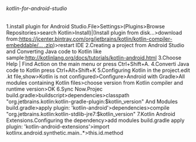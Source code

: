 <h6> kotlin-for-android-studio</h6>
1.install plugin for Android Studio.File>Settings>(Plugins>Browse Repositories>search Kotlin>Install)|(Install plugin from disk...>download from:<a href="https://jcenter.bintray.com/org/jetbrains/kotlin/kotlin-compiler-embeddable/">https://jcenter.bintray.com/org/jetbrains/kotlin/kotlin-compiler-embeddable/... .zip</a>)>restart IDE
2.Creating a project from Android Studio and Converting Java code to Kotlin like sample:<a href="http://kotlinlang.org/docs/tutorials/kotlin-android.html">http://kotlinlang.org/docs/tutorials/kotlin-android.html</a>
3.Choose Help | Find Action on the main menu or press Ctrl+Shift+A. 
4.Converti Java code to Kotlin press Ctrl+Alt+Shift+K
5.Configuring Kotlin in the project.edit .kt file,show>Kotlin is not configured>Configure>Android with Gradle>All modules containing Kotlin files>choose version from Kotlin compiler and runtime version>OK
6.Sync Now.Projec build.gradle>buildscript>dependencies>classpath "org.jetbrains.kotlin:kotlin-gradle-plugin:$kotlin_version" And Modules build.gradle>apply plugin: 'kotlin-android'>dependencies>compile "org.jetbrains.kotlin:kotlin-stdlib-jre7:$kotlin_version"
7.Kotlin Android Extensions.Configuring the dependency>add modules build.gradle apply plugin: 'kotlin-android-extensions'>import kotlinx.android.synthetic.main.<layout.name>.*>this.id.method
